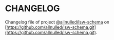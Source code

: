 # CHANGELOG

Changelog file of project [@allnulled/lsw-schema](https://github.com/allnulled/lsw-schema.git) on [https://github.com/allnulled/lsw-schema.git](https://github.com/allnulled/lsw-schema.git).

